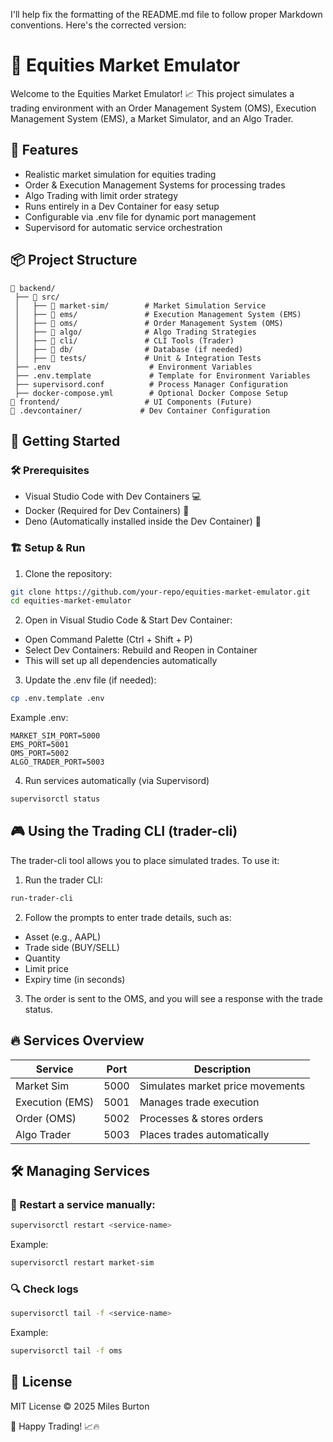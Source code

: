 I'll help fix the formatting of the README.md file to follow proper Markdown conventions. Here's the corrected version:

# 🚀 Equities Market Emulator

Welcome to the Equities Market Emulator! 📈 This project simulates a trading environment with an Order Management System (OMS), Execution Management System (EMS), a Market Simulator, and an Algo Trader.

## 🎯 Features

* Realistic market simulation for equities trading
* Order & Execution Management Systems for processing trades
* Algo Trading with limit order strategy
* Runs entirely in a Dev Container for easy setup
* Configurable via .env file for dynamic port management
* Supervisord for automatic service orchestration

## 📦 Project Structure

```
📂 backend/
 ├── 📂 src/
 │   ├── 📂 market-sim/        # Market Simulation Service
 │   ├── 📂 ems/               # Execution Management System (EMS)
 │   ├── 📂 oms/               # Order Management System (OMS)
 │   ├── 📂 algo/              # Algo Trading Strategies
 │   ├── 📂 cli/               # CLI Tools (Trader)
 │   ├── 📂 db/                # Database (if needed)
 │   ├── 📂 tests/             # Unit & Integration Tests
 ├── .env                      # Environment Variables
 ├── .env.template             # Template for Environment Variables
 ├── supervisord.conf          # Process Manager Configuration
 ├── docker-compose.yml        # Optional Docker Compose Setup
📂 frontend/                   # UI Components (Future)
📂 .devcontainer/             # Dev Container Configuration
```

## 🚀 Getting Started

### 🛠 Prerequisites

* Visual Studio Code with Dev Containers 💻
* Docker (Required for Dev Containers) 🐳
* Deno (Automatically installed inside the Dev Container) 🦕

### 🏗 Setup & Run

1. Clone the repository:
```bash
git clone https://github.com/your-repo/equities-market-emulator.git
cd equities-market-emulator
```

2. Open in Visual Studio Code & Start Dev Container:
* Open Command Palette (Ctrl + Shift + P)
* Select Dev Containers: Rebuild and Reopen in Container
* This will set up all dependencies automatically

3. Update the .env file (if needed):
```bash
cp .env.template .env
```

Example .env:
```
MARKET_SIM_PORT=5000
EMS_PORT=5001
OMS_PORT=5002
ALGO_TRADER_PORT=5003
```

4. Run services automatically (via Supervisord)
```bash
supervisorctl status
```

## 🎮 Using the Trading CLI (trader-cli)

The trader-cli tool allows you to place simulated trades. To use it:

1. Run the trader CLI:
```bash
run-trader-cli
```

2. Follow the prompts to enter trade details, such as:
* Asset (e.g., AAPL)
* Trade side (BUY/SELL)
* Quantity
* Limit price
* Expiry time (in seconds)

3. The order is sent to the OMS, and you will see a response with the trade status.

## 🔥 Services Overview

| Service | Port | Description |
|---------|------|-------------|
| Market Sim | 5000 | Simulates market price movements |
| Execution (EMS) | 5001 | Manages trade execution |
| Order (OMS) | 5002 | Processes & stores orders |
| Algo Trader | 5003 | Places trades automatically |

## 🛠 Managing Services

### 🔄 Restart a service manually:
```bash
supervisorctl restart <service-name>
```

Example:
```bash
supervisorctl restart market-sim
```

### 🔍 Check logs
```bash
supervisorctl tail -f <service-name>
```

Example:
```bash
supervisorctl tail -f oms
```

## 📜 License

MIT License © 2025 Miles Burton

🚀 Happy Trading! 📈🔥